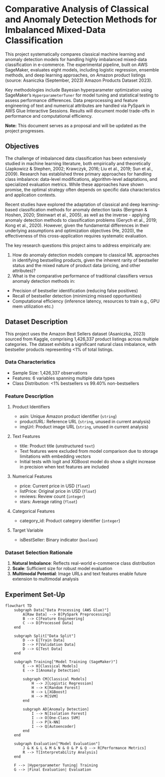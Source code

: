 # Comparative Analysis of Classical and Anomaly Detection Methods for Imbalanced Mixed-Data Classification

This project systematically compares classical machine learning and anomaly detection models for handling highly imbalanced mixed-data classification in e-commerce. The experimental pipeline, built on AWS SageMaker, evaluates eight models, including logistic regression, ensemble methods, and deep learning approaches, on Amazon product listings (source: Asaniczka (September, 2023) Amazon Products Dataset 2023).

Key methodologies include Bayesian hyperparameter optimization using SageMaker’s `HyperparameterTuner` for model tuning and statistical testing to assess performance differences. Data preprocessing and feature engineering of text and numerical attributes are handled via PySpark in AWS Glue Interactive Sessions. Results will document model trade-offs in performance and computational efficiency.  

**Note:** This document serves as a proposal and will be updated as the project progresses.  


## Objectives 
The challenge of imbalanced data classification has been extensively studied in machine learning literature, both empirically and theoretically (Japkowicz & Stephen, 2002; Krawczyk, 2016; Liu et al., 2019; Sun et al., 2009). Research has established three primary approaches for handling class imbalance: data-level modifications, algorithm-level adaptations, and specialized evaluation metrics. While these approaches have shown promise, the optimal strategy often depends on specific data characteristics and application contexts.

Recent studies have explored the adaptation of classical and deep learning-based classification methods for anomaly detection tasks (Bergman & Hoshen, 2020; Steinwart et al., 2005), as well as the inverse - applying anomaly detection methods to classification problems (Gerych et al., 2019; Kong et al., 2020). However, given the fundamental differences in their underlying assumptions and optimization objectives (He, 2020), the effectiveness of this cross-application requires systematic evaluation.

The key research questions this project aims to address empirically are:
1. How do anomaly detection models compare to classical ML approaches in identifying bestselling products, given the inherent rarity of bestseller status and the mixed nature of product data (pricing, and other attributes)?
2. What is the comparative performance of traditional classifiers versus anomaly detection methods in:
- Precision of bestseller identification (reducing false positives)
- Recall of bestseller detection (minimizing missed opportunities)
- Computational efficiency (inference latency, resources to train e.g., GPU mem utilization etc.)

## Dataset Description

This project uses the Amazon Best Sellers dataset (Asaniczka, 2023) sourced from Kaggle, comprising 1,426,337 product listings across multiple categories. The dataset exhibits a significant natural class imbalance, with bestseller products representing <1% of total listings. 

### Data Characteristics

- Sample Size: 1,426,337 observations
- Features: 6 variables spanning multiple data types
- Class Distribution: <1% bestsellers vs 99.40% non-bestsellers

### Feature Description

1. Product Identifiers
   - asin: Unique Amazon product identifier (`string`)
   - productURL: Reference URL (`string`, unused in current analysis)
   - imgUrl: Product image URL (`string`, unused in current analysis)

2. Text Features
   - title: Product title (unstructured `text`)
   - Text features were excluded from model comparison due to storage limitations with embedding vectors
   - Initial tests with logit and XGBoost model do show a slight increase in precision when text features are included

3. Numerical Features
   - price: Current price in USD (`float`)
   - listPrice: Original price in USD (`float`)
   - reviews: Review count (`integer`)
   - stars: Average rating (`float`)

4. Categorical Features
   - category_id: Product category identifier (`integer`)

5. Target Variable
   - isBestSeller: Binary indicator (`boolean`)

### Dataset Selection Rationale

1. **Natural Imbalance**: Reflects real-world e-commerce class distribution
2. **Scale**: Sufficient size for robust model evaluation
3. **Multimodal Potential**: Image URLs and text features enable future extension to multimodal analysis

## Experiment Set-Up

```mermaid
flowchart TD
    subgraph Data["Data Processing (AWS Glue)"]
        A[Raw Data] --> B[PySpark Preprocessing]
        B --> C[Feature Engineering]
        C --> D[Processed Data]
    end

    subgraph Split["Data Split"]
        D --> E[Train Data]
        D --> F[Validation Data]
        D --> G[Test Data]
    end

    subgraph Training["Model Training (SageMaker)"]
        E --> H[Classical Models]
        E --> I[Anomaly Detection]
        
        subgraph CM[Classical Models]
            H --> J[Logistic Regression]
            H --> K[Random Forest]
            H --> L[XGBoost]
            H --> M[SVM]
        end
        
        subgraph AD[Anomaly Detection]
            I --> N[Isolation Forest]
            I --> O[One-Class SVM]
            I --> P[k-NN]
            I --> Q[Autoencoder]
        end
    end

    subgraph Evaluation["Model Evaluation"]
        J & K & L & M & N & O & P & Q --> R[Performance Metrics]
        R --> T[Interpretability Analysis]
    end

    F --> |Hyperparameter Tuning| Training
    G --> |Final Evaluation| Evaluation
```